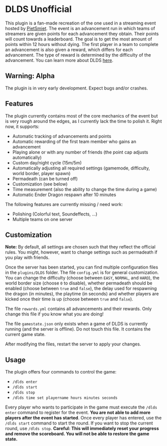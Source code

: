 # DLDS Unofficial
This plugin is a fan-made recreation of the one used in a streaming event hosted by [PietSmiet](https://twitch.tv/PietSmiet).
The event is an advancement run in which teams of streamers are given points for each advancement they obtain. Their points will count towards a leaderboard.
The goal is to get the most amount of points within 12 hours without dying.
The first player in a team to complete an advancement is also given a reward, which differs for each advancement. The type of reward is determined by the difficulty of the advancement. You can learn more about DLDS [here](https://www.pietsmiet.live).

## Warning: Alpha
The plugin is in very early development. Expect bugs and/or crashes.

## Features
The plugin currently contains most of the core mechanics of the event but is very rough around the edges, as I currently lack the time to polish it. Right now, it supports:
- Automatic tracking of advancements and points
- Automatic rewarding of the first team member who gains an advancement
- Playing alone or with any number of friends (the point cap adjusts automatically)
- Custom day/night cycle (15m/5m)
- Automatically adjusting all required settings (gamemode, difficulty, world border, player spawn)
- Permadeath (can be turned off)
- Customization (see below)
- Time measurement (also the ability to change the time during a game)
- Automatic Ender Dragon respawn after 10 minutes

The following features are currently missing / need work:
- Polishing (Colorful text, Soundeffects, ...)
- Multiple teams on one server

## Customization
**Note:** By default, all settings are chosen such that they reflect the official rules. You might, however, want to change settings such as permadeath if you play with friends.

Once the server has been started, you can find multiple configuration files in the `plugins/DLDS` folder. The file `config.yml` is for general customization.
You can change the difficulty (choose between `EASY`, `NORMAL`, and `HARD`), the world border size (choose `0` to disable), whether permadeath should be enabled (choose between `true` and `false`), the delay used for respawning the dragon (in minutes), the playtime (in seconds) and whether players are kicked once their time is up (choose between `true` and `false`).

The file `rewards.yml` contains all advancements and their rewards. Only change this file if you know what you are doing!

The file `gamestate.json` only exists when a game of DLDS is currently running (and the server is offline). Do not touch this file. It contains the current game state.

After modifying the files, restart the server to apply your changes.

## Usage
The plugin offers four commands to control the game:
- `/dlds enter`
- `/dlds start`
- `/dlds stop`
- `/dlds time set playername hours minutes seconds`

Every player who wants to participate in the game must execute the `/dlds enter` command to register for the event. **You are not able to add more players after the event has started**. Once every player has entered, use the `/dlds start` command to start the round. If you want to stop the current round, use `/dlds stop`. **Careful: This will immediately reset your progress and remove the scoreboard. You will not be able to restore the game state.**
